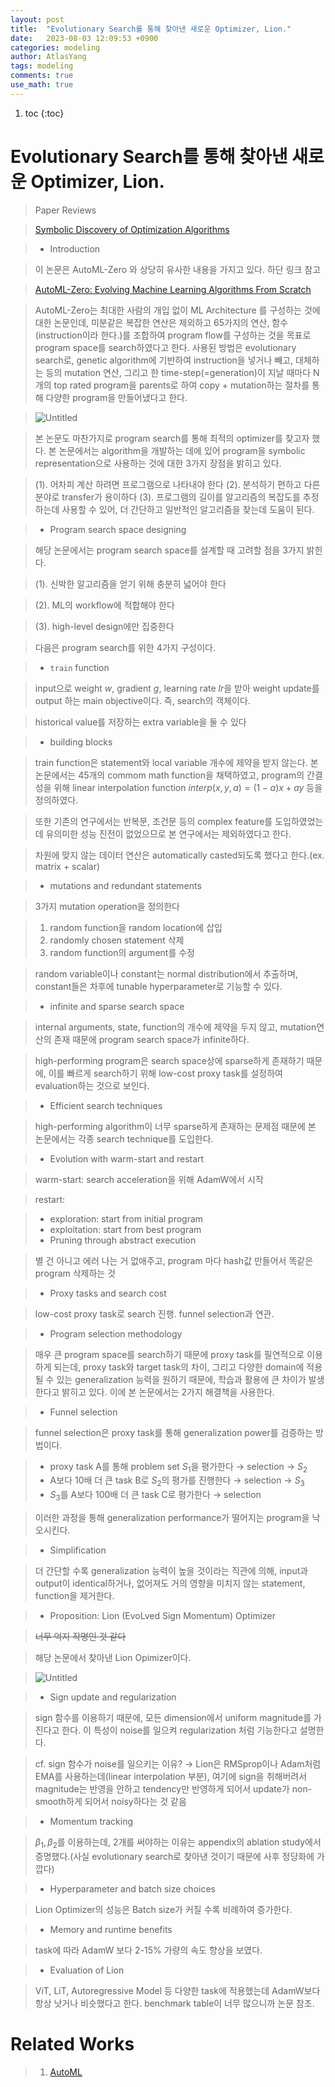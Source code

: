 ```yaml
---
layout: post
title:  "Evolutionary Search를 통해 찾아낸 새로운 Optimizer, Lion."
date:   2023-08-03 12:09:53 +0900
categories: modeling
author: AtlasYang
tags: modeling
comments: true
use_math: true
---
```


1. toc
{:toc}

# Evolutionary Search를 통해 찾아낸 새로운 Optimizer, Lion.


> Paper Reviews

> [Symbolic Discovery of Optimization Algorithms](https://arxiv.org/abs/2302.06675)

> - Introduction

> 이 논문은 AutoML-Zero 와 상당히 유사한 내용을 가지고 있다. 하단 링크 참고

> [AutoML-Zero: Evolving Machine Learning Algorithms From Scratch](https://arxiv.org/abs/2003.03384)

> AutoML-Zero는 최대한 사람의 개입 없이 ML Architecture 를 구성하는 것에 대한 논문인데, 미분같은 복잡한 연산은 제외하고 65가지의 연산, 함수(instruction이라 한다.)를 조합하여 program flow를 구성하는 것을 목표로 program space를 search하였다고 한다. 사용된 방법은 evolutionary search로,  genetic algorithm에 기반하여 instruction을 넣거나 빼고, 대체하는 등의 mutation 연산, 그리고 한 time-step(=generation)이 지날 때마다 N개의 top rated program을 parents로 하여 copy + mutation하는 절차를 통해 다양한 program을 만들어냈다고 한다.

> ![Untitled](https://agency301.github.io/assets/img/Lion/Untitled.png)

> 본 논문도 마찬가지로 program search를 통해 최적의 optimizer를 찾고자 했다. 본 논문에서는 algorithm을 개발하는 데에 있어 program을 symbolic representation으로 사용하는 것에 대한 3가지 장점을 밝히고 있다.

> (1). 어차피 계산 하려면 프로그램으로 나타내야 한다 (2). 분석하기 편하고 다른 분야로 transfer가 용이하다 (3). 프로그램의 길이를 알고리즘의 복잡도를 추정하는데 사용할 수 있어, 더 간단하고 일반적인 알고리즘을 찾는데 도움이 된다.

> - Program search space designing

> 해당 논문에서는 program search space를 설계할 때 고려할 점을 3가지 밝힌다.

> (1). 신박한 알고리즘을 얻기 위해 충분히 넓어야 한다 

> (2). ML의 workflow에 적합해야 한다 

> (3). high-level design에만 집중한다

> 다음은 program search를 위한 4가지 구성이다.

> - `train` function

> input으로 weight $w$, gradient $g$, learning rate $lr$을 받아 weight update를 output 하는 main objective이다. 즉, search의 객체이다.

> historical value를 저장하는 extra variable을 둘 수 있다

> - building blocks

> train function은 statement와 local variable 개수에 제약을 받지 않는다. 본 논문에서는 45개의 commom math function을 채택하였고, program의 간결성을 위해 linear interpolation function $interp(x, y, a)=(1-a)x+ay$ 등을 정의하였다.

> 또한 기존의 연구에서는 반복문, 조건문 등의 complex feature를 도입하였었는데 유의미한 성능 진전이 없었으므로 본 연구에서는 제외하였다고 한다.

> 차원에 맞지 않는 데이터 연산은 automatically casted되도록 했다고 한다.(ex. matrix + scalar)

> - mutations and redundant statements

> 3가지 mutation operation을 정의한다

> 1. random function을 random location에 삽입
> 2. randomly chosen statement 삭제
> 3. random function의 argument를 수정

> random variable이나 constant는 normal distribution에서 추출하며, constant들은 차후에 tunable hyperparameter로 기능할 수 있다.

> - infinite and sparse search space

> internal arguments, state, function의 개수에 제약을 두지 않고, mutation연산의 존재 때문에 program search space가 infinite하다. 

> high-performing program은 search space상에 sparse하게 존재하기 때문에, 이를 빠르게 search하기 위해 low-cost proxy task를 설정하여 evaluation하는 것으로 보인다.

> - Efficient search techniques

> high-performing algorithm이 너무 sparse하게 존재하는 문제점 때문에 본 논문에서는 각종 search technique를 도입한다.

> - Evolution with warm-start and restart

> warm-start: search acceleration을 위해 AdamW에서 시작

> restart: 

> - exploration: start from initial program
> - exploitation: start from best program
> - Pruning through abstract execution

> 별 건 아니고 에러 나는 거 없애주고, program 마다 hash값 만들어서 똑같은 program 삭제하는 것

> - Proxy tasks and search cost

> low-cost proxy task로 search 진행. funnel selection과 연관.

> - Program selection methodology

> 매우 큰 program space를 search하기 때문에 proxy task를 필연적으로 이용하게 되는데, proxy task와 target task의 차이, 그리고 다양한 domain에 적용될 수 있는 generalization 능력을 원하기 때문에, 학습과 활용에 큰 차이가 발생한다고 밝히고 있다. 이에 본 논문에서는 2가지 해결책을 사용한다.

> - Funnel selection

> funnel selection은 proxy task를 통해 generalization power를 검증하는 방법이다.

> - proxy task A를 통해 problem set $S_1$을 평가한다 → selection → $S_2$
> - A보다 10배 더 큰 task B로 $S_2$의 평가를 진행한다 → selection → $S_3$
> - $S_3$를 A보다 100배 더 큰 task C로 평가한다 → selection

> 이러한 과정을 통해 generalization performance가 떨어지는 program을 낙오시킨다.

> - Simplification

> 더 간단할 수록 generalization 능력이 높을 것이라는 직관에 의해, input과 output이 identical하거나, 없어져도 거의 영향을 미치지 않는 statement, function을 제거한다.

> - Proposition: Lion (EvoLved Sign Momentum) Optimizer

> ~~너무 억지 작명인 것 같다~~

> 해당 논문에서 찾아낸 Lion Opimizer이다.

> ![Untitled](https://agency301.github.io/assets/img/Lion/Untitled%201.png)

> - Sign update and regularization

> sign 함수를 이용하기 때문에, 모든 dimension에서 uniform magnitude를 가진다고 한다. 이 특성이 noise를 일으켜 regularization 처럼 기능한다고 설명한다. 

> cf. sign 함수가 noise를 일으키는 이유? → Lion은 RMSprop이나 Adam처럼 EMA를 사용하는데(linear interpolation 부분), 여기에 sign을 취해버려서 magnitude는 반영을 안하고 tendency만 반영하게 되어서 update가 non-smooth하게 되어서 noisy하다는 것 같음

> - Momentum tracking

> $\beta_1, \beta_2$를 이용하는데, 2개를 써야하는 이유는 appendix의 ablation study에서 증명했다.(사실 evolutionary search로 찾아낸 것이기 때문에 사후 정당화에 가깝다)

> - Hyperparameter and batch size choices

> Lion Optimizer의 성능은 Batch size가 커질 수록 비례하여 증가한다.

> - Memory and runtime benefits

> task에 따라 AdamW 보다 2-15% 가량의 속도 향상을 보였다.

> - Evaluation of Lion

> ViT, LiT, Autoregressive Model 등 다양한 task에 적용했는데 AdamW보다 항상 낫거나 비슷했다고 한다. benchmark table이 너무 많으니까 논문 참조.


# Related Works

> 1. [AutoML](https://arxiv.org/abs/1908.00709)